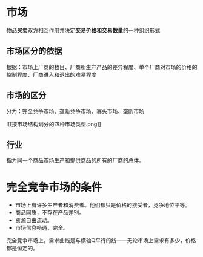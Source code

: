 # 市场
物品**买卖**双方相互作用并决定**交易价格和交易数量**的一种组织形式
## 市场区分的依据
根据：市场上厂商的数目、厂商所生产产品的差异程度、单个厂商对市场的价格的控制程度、厂商进入和退出的难易程度

## 市场的区分
分为：完全竞争市场、垄断竞争市场、寡头市场、垄断市场

![[按市场结构划分的四种市场类型.png]]

## 行业
指为同一个商品市场生产和提供商品的所有的厂商的总体。


# 完全竞争市场的条件
- 市场上有许多生产者和消费者。他们都只是价格的接受者，竞争地位平等。
- 商品同质，不存在产品差别。
- 资源自由流动。
- 市场信息畅通、完全。

完全竞争市场上，需求曲线是与横轴Q平行的线——无论市场上需求有多少，价格都是恒定的。
